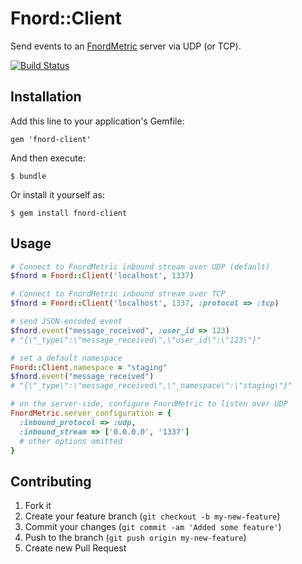 # Fnord::Client

Send events to an [FnordMetric](https://github.com/paulasmuth/fnordmetric) server via UDP (or TCP).

[![Build Status](https://secure.travis-ci.org/rossta/fnord-client.png?branch=master)](http://travis-ci.org/rossta/fnord-client)

## Installation

Add this line to your application's Gemfile:

    gem 'fnord-client'

And then execute:

    $ bundle

Or install it yourself as:

    $ gem install fnord-client

## Usage

```ruby
# Connect to FnordMetric inbound stream over UDP (default)
$fnord = Fnord::Client('localhost', 1337)

# Connect to FnordMetric inbound stream over TCP
$fnord = Fnord::Client('localhost', 1337, :protocol => :tcp)

# send JSON-encoded event
$fnord.event("message_received", :user_id => 123)
# "{\"_type\":\"message_received\",\"user_id\":\"123\"}"

# set a default namespace
Fnord::Client.namespace = "staging"
$fnord.event("message_received")
# "{\"_type\":\"message_received\",\"_namespace\":\"staging\"}"

# on the server-side, configure FnordMetric to listen over UDP
FnordMetric.server_configuration = {
  :inbound_protocol => :udp,
  :inbound_stream => ['0.0.0.0', '1337']
  # other options omitted
}
```

## Contributing

1. Fork it
2. Create your feature branch (`git checkout -b my-new-feature`)
3. Commit your changes (`git commit -am 'Added some feature'`)
4. Push to the branch (`git push origin my-new-feature`)
5. Create new Pull Request
